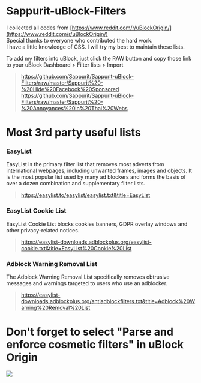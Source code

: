 # Sappurit-uBlock-Filters
I collected all codes from [https://www.reddit.com/r/uBlockOrigin/](https://www.reddit.com/r/uBlockOrigin/)                
Special thanks to everyone who contributed the hard work.  
I have a little knowledge of CSS. I will try my best to maintain these lists.

To add my filters into uBlock, just click the RAW button and copy those link to your uBlock Dashboard > Filter lists > Import  
> https://github.com/Sappurit/Sappurit-uBlock-Filters/raw/master/Sappurit%20-%20Hide%20Facebook%20Sponsored
> https://github.com/Sappurit/Sappurit-uBlock-Filters/raw/master/Sappurit%20-%20Annoyances%20in%20Thai%20Webs


# **Most 3rd party useful lists**

### **EasyList**
EasyList is the primary filter list that removes most adverts from international webpages, including unwanted frames, images and objects. It is the most popular list used by many ad blockers and forms the basis of over a dozen combination and supplementary filter lists.  
> https://easylist.to/easylist/easylist.txt&title=EasyList

### **EasyList Cookie List**
EasyList Cookie List blocks cookies banners, GDPR overlay windows and other privacy-related notices.
> https://easylist-downloads.adblockplus.org/easylist-cookie.txt&title=EasyList%20Cookie%20List

### **Adblock Warning Removal List**
The Adblock Warning Removal List specifically removes obtrusive messages and warnings targeted to users who use an adblocker.
> https://easylist-downloads.adblockplus.org/antiadblockfilters.txt&title=Adblock%20Warning%20Removal%20List


# **Don't forget to select "Parse and enforce cosmetic filters" in uBlock Origin**

![](https://i.imgur.com/HLzg7O5.png)

